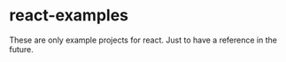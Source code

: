 # react-examples

These are only example projects for react. Just to have a reference in the future.
